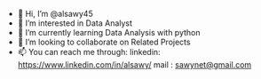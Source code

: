 - 👋 Hi, I’m @alsawy45
- 👀 I’m interested in Data Analyst
- 🌱 I’m currently learning Data Analysis with python
- 💞️ I’m looking to collaborate on Related Projects
- 📫 You can reach me through:
                              linkedin: https://www.linkedin.com/in/alsawy/
                              mail    : sawynet@gmail.com

<!---
alsawy45/alsawy45 is a ✨ special ✨ repository because its `README.md` (this file) appears on your GitHub profile.
You can click the Preview link to take a look at your changes.
--->
